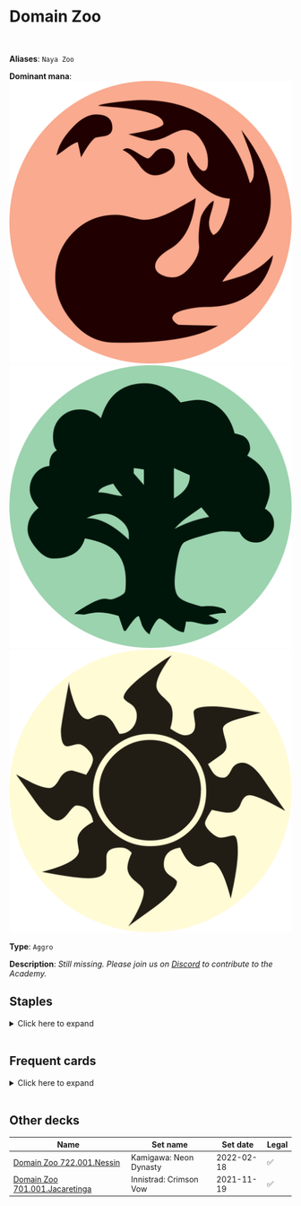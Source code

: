 <!-- This page is automatically generated by Myr: do not update it manually. -->
<!-- Changes directly applied here will be lost. -->
<!-- If you plan to update this page, please update the template at https://github.com/Pauperformance/pauperformance-bot -->
<!-- Templates can be found under pauperformance-bot/resources/templates/ -->
# Domain Zoo
<br/>

**Aliases**: `Naya Zoo`


**Dominant mana**: <img src="../resources/images/mana/R.png" class="dominant-mana-icon"/> <img src="../resources/images/mana/G.png" class="dominant-mana-icon"/> <img src="../resources/images/mana/W.png" class="dominant-mana-icon"/>

**Type**: `Aggro`

**Description**: _Still missing. Please join us on [Discord](https://discord.gg/fYQbpjjkQ3) to contribute to the Academy._


## **Staples**

<details>
  <summary>Click here to expand</summary>
<a href="https://scryfall.com/card/ema/156/abundant-growth"><img src="https://c1.scryfall.com/file/scryfall-cards/normal/front/b/f/bfc00bf8-236b-4c68-be85-1609be122259.jpg" class="archetype-card rounded-image"/></a>
<a href="https://scryfall.com/card/ema/137/kird-ape"><img src="https://c1.scryfall.com/file/scryfall-cards/normal/front/e/1/e14a5c79-29a3-4415-9b70-b287a474a0e0.jpg" class="archetype-card rounded-image"/></a>
<a href="https://scryfall.com/card/jmp/342/lightning-bolt"><img src="https://c1.scryfall.com/file/scryfall-cards/normal/front/c/e/ce711943-c1a1-43a0-8b89-8d169cfb8e06.jpg" class="archetype-card rounded-image"/></a>
<a href="https://scryfall.com/card/mm2/148/matca-rioters"><img src="https://c1.scryfall.com/file/scryfall-cards/normal/front/0/e/0eac937f-9d61-4da2-8946-187839e13590.jpg" class="archetype-card rounded-image"/></a>
<a href="https://scryfall.com/card/ths/169/nyleas-presence"><img src="https://c1.scryfall.com/file/scryfall-cards/normal/front/e/6/e68f1fd4-1a2f-405b-a592-6c4af6214eae.jpg" class="archetype-card rounded-image"/></a>
<a href="https://scryfall.com/card/a25/186/rancor"><img src="https://c1.scryfall.com/file/scryfall-cards/normal/front/8/a/8a4d8527-af29-408d-a3a3-6781db0cf439.jpg" class="archetype-card rounded-image"/></a>
<a href="https://scryfall.com/card/mm2/132/tribal-flames"><img src="https://c1.scryfall.com/file/scryfall-cards/normal/front/d/2/d22418cd-4c49-4754-aa75-17f6eaf1639a.jpg" class="archetype-card rounded-image"/></a>
<a href="https://scryfall.com/card/ddh/4/wild-nacatl"><img src="https://c1.scryfall.com/file/scryfall-cards/normal/front/5/a/5a3bb291-11d1-45e0-a60a-e75c7dc94b94.jpg" class="archetype-card rounded-image"/></a>
</details><br/>



## **Frequent cards**

<details>
  <summary>Click here to expand</summary>
<a href="https://scryfall.com/card/ema/195/armadillo-cloak"><img src="https://c1.scryfall.com/file/scryfall-cards/normal/front/f/a/fa232c65-dbb4-4414-bd95-b3bbd321c653.jpg" class="archetype-card rounded-image"/></a>
<a href="https://scryfall.com/card/c18/128/aura-gnarlid"><img src="https://c1.scryfall.com/file/scryfall-cards/normal/front/8/0/808d06bb-1467-4c91-965e-bf8874ffa5e6.jpg" class="archetype-card rounded-image"/></a>
<a href="https://scryfall.com/card/cmr/171/crimson-fleet-commodore"><img src="https://c1.scryfall.com/file/scryfall-cards/normal/front/c/9/c90fdccf-30a6-40ee-9b35-83a6ee5c0681.jpg" class="archetype-card rounded-image"/></a>
<a href="https://scryfall.com/card/thb/20/heliods-pilgrim"><img src="https://c1.scryfall.com/file/scryfall-cards/normal/front/c/a/cafce2f5-f4f4-465b-96dc-bcdd29d4e4bb.jpg" class="archetype-card rounded-image"/></a>
<a href="https://scryfall.com/card/mm3/11/kor-skyfisher"><img src="https://c1.scryfall.com/file/scryfall-cards/normal/front/d/7/d7501662-1216-4e08-bd2b-e0a459057942.jpg" class="archetype-card rounded-image"/></a>
<a href="https://scryfall.com/card/con/85/might-of-alara"><img src="https://c1.scryfall.com/file/scryfall-cards/normal/front/9/5/9514c013-bc11-4cc5-af8c-f82fd4098bcf.jpg" class="archetype-card rounded-image"/></a>
<a href="https://scryfall.com/card/c17/189/qasali-pridemage"><img src="https://c1.scryfall.com/file/scryfall-cards/normal/front/a/2/a214bb26-f44a-4029-a99c-ea6bd086b0cc.jpg" class="archetype-card rounded-image"/></a>
<a href="https://scryfall.com/card/kld/230/renegade-freighter"><img src="https://c1.scryfall.com/file/scryfall-cards/normal/front/7/a/7a10e2c3-0132-4eb2-94f0-5915caca2a17.jpg" class="archetype-card rounded-image"/></a>
<a href="https://scryfall.com/card/csp/97/skred"><img src="https://c1.scryfall.com/file/scryfall-cards/normal/front/b/3/b3d6d42a-7607-4361-acc4-7f3cb956bfc9.jpg" class="archetype-card rounded-image"/></a>
<a href="https://scryfall.com/card/a25/34/squadron-hawk"><img src="https://c1.scryfall.com/file/scryfall-cards/normal/front/9/e/9e81806d-5d87-4032-ad94-c2cdeabecdbf.jpg" class="archetype-card rounded-image"/></a>
<a href="https://scryfall.com/card/mm2/168/vines-of-vastwood"><img src="https://c1.scryfall.com/file/scryfall-cards/normal/front/6/2/6203e3d4-8998-41d6-9f7e-b68af0f1f8b5.jpg" class="archetype-card rounded-image"/></a>
</details><br/>





## **Other decks**

| Name | Set name | Set date | Legal |
| -----| -------- | -------- | ----- |
| [Domain Zoo 722.001.Nessin](https://www.mtggoldfish.com/deck/4673793) | Kamigawa: Neon Dynasty | 2022-02-18 | ✅ |
| [Domain Zoo 701.001.Jacaretinga](https://www.mtggoldfish.com/deck/4673160) | Innistrad: Crimson Vow | 2021-11-19 | ✅ |





